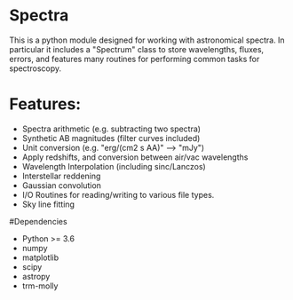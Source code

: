 # Spectra

This is a python module designed for working with astronomical spectra.
In particular it includes a "Spectrum" class to store wavelengths, fluxes, errors,
and features many routines for performing common tasks for spectroscopy.

# Features:
* Spectra arithmetic (e.g. subtracting two spectra)
* Synthetic AB magnitudes (filter curves included)
* Unit conversion (e.g. "erg/(cm2 s AA)" --> "mJy")
* Apply redshifts, and conversion between air/vac wavelengths
* Wavelength Interpolation (including sinc/Lanczos)
* Interstellar reddening
* Gaussian convolution
* I/O Routines for reading/writing to various file types.
* Sky line fitting

#Dependencies
* Python >= 3.6
* numpy
* matplotlib
* scipy
* astropy
* trm-molly
